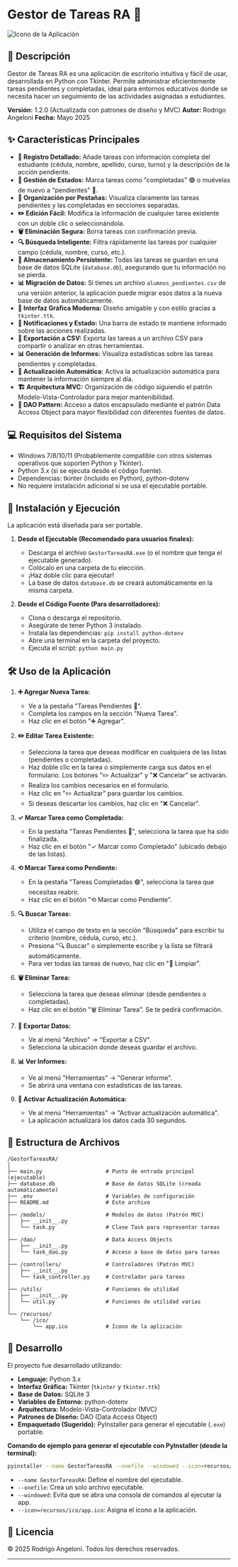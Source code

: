 # Gestor de Tareas RA 🚀

![Icono de la Aplicación](recursos/ico/app.ico)

## 📝 Descripción

Gestor de Tareas RA es una aplicación de escritorio intuitiva y fácil de usar, desarrollada en Python con Tkinter. Permite administrar eficientemente tareas pendientes y completadas, ideal para entornos educativos donde se necesita hacer un seguimiento de las actividades asignadas a estudiantes.

**Versión:** 1.2.0 (Actualizada con patrones de diseño y MVC)
**Autor:** Rodrigo Angeloni
**Fecha:** Mayo 2025

## ✨ Características Principales

*   **📝 Registro Detallado:** Añade tareas con información completa del estudiante (cédula, nombre, apellido, curso, turno) y la descripción de la acción pendiente.
*   **🔄 Gestión de Estados:** Marca tareas como "completadas" 🟢 o muévelas de nuevo a "pendientes" 🔴.
*   **📑 Organización por Pestañas:** Visualiza claramente las tareas pendientes y las completadas en secciones separadas.
*   **✏️ Edición Fácil:** Modifica la información de cualquier tarea existente con un doble clic o seleccionándola.
*   **🗑️ Eliminación Segura:** Borra tareas con confirmación previa.
*   **🔍 Búsqueda Inteligente:** Filtra rápidamente las tareas por cualquier campo (cédula, nombre, curso, etc.).
*   **💾 Almacenamiento Persistente:** Todas las tareas se guardan en una base de datos SQLite (`database.db`), asegurando que tu información no se pierda.
*   **📊 Migración de Datos:** Si tienes un archivo `alumnos_pendientes.csv` de una versión anterior, la aplicación puede migrar esos datos a la nueva base de datos automáticamente.
*   **🎨 Interfaz Gráfica Moderna:** Diseño amigable y con estilo gracias a `tkinter.ttk`.
*   **🔔 Notificaciones y Estado:** Una barra de estado te mantiene informado sobre las acciones realizadas.
*   **📝 Exportación a CSV:** Exporta las tareas a un archivo CSV para compartir o analizar en otras herramientas.
*   **📊 Generación de Informes:** Visualiza estadísticas sobre las tareas pendientes y completadas.
*   **🔄 Actualización Automática:** Activa la actualización automática para mantener la información siempre al día.
*   **🏗️ Arquitectura MVC:** Organización de código siguiendo el patrón Modelo-Vista-Controlador para mejor mantenibilidad.
*   **🧩 DAO Pattern:** Acceso a datos encapsulado mediante el patrón Data Access Object para mayor flexibilidad con diferentes fuentes de datos.

## 💻 Requisitos del Sistema

*   Windows 7/8/10/11 (Probablemente compatible con otros sistemas operativos que soporten Python y Tkinter).
*   Python 3.x (si se ejecuta desde el código fuente).
*   Dependencias: tkinter (incluido en Python), python-dotenv
*   No requiere instalación adicional si se usa el ejecutable portable.

## 🚀 Instalación y Ejecución

La aplicación está diseñada para ser portable.

1.  **Desde el Ejecutable (Recomendado para usuarios finales):**
    *   Descarga el archivo `GestorTareasRA.exe` (o el nombre que tenga el ejecutable generado).
    *   Colócalo en una carpeta de tu elección.
    *   ¡Haz doble clic para ejecutar!
    *   La base de datos `database.db` se creará automáticamente en la misma carpeta.

2.  **Desde el Código Fuente (Para desarrolladores):**
    *   Clona o descarga el repositorio.
    *   Asegúrate de tener Python 3 instalado.
    *   Instala las dependencias: `pip install python-dotenv`
    *   Abre una terminal en la carpeta del proyecto.
    *   Ejecuta el script: `python main.py`

## 🛠️ Uso de la Aplicación

1.  **➕ Agregar Nueva Tarea:**
    *   Ve a la pestaña "Tareas Pendientes 🔴".
    *   Completa los campos en la sección "Nueva Tarea".
    *   Haz clic en el botón "➕ Agregar".

2.  **✏️ Editar Tarea Existente:**
    *   Selecciona la tarea que deseas modificar en cualquiera de las listas (pendientes o completadas).
    *   Haz doble clic en la tarea o simplemente carga sus datos en el formulario. Los botones "✏️ Actualizar" y "❌ Cancelar" se activarán.
    *   Realiza los cambios necesarios en el formulario.
    *   Haz clic en "✏️ Actualizar" para guardar los cambios.
    *   Si deseas descartar los cambios, haz clic en "❌ Cancelar".

3.  **✓ Marcar Tarea como Completada:**
    *   En la pestaña "Tareas Pendientes 🔴", selecciona la tarea que ha sido finalizada.
    *   Haz clic en el botón "✓ Marcar como Completado" (ubicado debajo de las listas).

4.  **⟲ Marcar Tarea como Pendiente:**
    *   En la pestaña "Tareas Completadas 🟢", selecciona la tarea que necesitas reabrir.
    *   Haz clic en el botón "⟲ Marcar como Pendiente".

5.  **🔍 Buscar Tareas:**
    *   Utiliza el campo de texto en la sección "Búsqueda" para escribir tu criterio (nombre, cédula, curso, etc.).
    *   Presiona "🔍 Buscar" o simplemente escribe y la lista se filtrará automáticamente.
    *   Para ver todas las tareas de nuevo, haz clic en "🔄 Limpiar".

6.  **🗑️ Eliminar Tarea:**
    *   Selecciona la tarea que deseas eliminar (desde pendientes o completadas).
    *   Haz clic en el botón "🗑️ Eliminar Tarea". Se te pedirá confirmación.
    
7.  **📝 Exportar Datos:**
    *   Ve al menú "Archivo" -> "Exportar a CSV".
    *   Selecciona la ubicación donde deseas guardar el archivo.
    
8.  **📊 Ver Informes:**
    *   Ve al menú "Herramientas" -> "Generar informe".
    *   Se abrirá una ventana con estadísticas de las tareas.
    
9.  **🔄 Activar Actualización Automática:**
    *   Ve al menú "Herramientas" -> "Activar actualización automática".
    *   La aplicación actualizará los datos cada 30 segundos.

## 📁 Estructura de Archivos

```
/GestorTareasRA/
│
├── main.py                    # Punto de entrada principal (ejecutable)
├── database.db                # Base de datos SQLite (creada automáticamente)
├── .env                       # Variables de configuración
├── README.md                  # Este archivo
│
├── /models/                   # Modelos de datos (Patrón MVC)
│   ├── __init__.py
│   └── task.py                # Clase Task para representar tareas
│
├── /dao/                      # Data Access Objects
│   ├── __init__.py
│   └── task_dao.py            # Acceso a base de datos para tareas
│
├── /controllers/              # Controladores (Patrón MVC)
│   ├── __init__.py
│   └── task_controller.py     # Controlador para tareas
│
├── /utils/                    # Funciones de utilidad
│   ├── __init__.py
│   └── util.py                # Funciones de utilidad varias
│
└── /recursos/
    └── /ico/
        └── app.ico            # Icono de la aplicación
```

## 🔧 Desarrollo

El proyecto fue desarrollado utilizando:
*   **Lenguaje:** Python 3.x
*   **Interfaz Gráfica:** Tkinter (`tkinter` y `tkinter.ttk`)
*   **Base de Datos:** SQLite 3
*   **Variables de Entorno:** python-dotenv
*   **Arquitectura:** Modelo-Vista-Controlador (MVC)
*   **Patrones de Diseño:** DAO (Data Access Object)
*   **Empaquetado (Sugerido):** PyInstaller para generar el ejecutable (`.exe`) portable.

**Comando de ejemplo para generar el ejecutable con PyInstaller (desde la terminal):**
```bash
pyinstaller --name GestorTareasRA --onefile --windowed --icon=recursos/ico/app.ico main.py
```
*   `--name GestorTareasRA`: Define el nombre del ejecutable.
*   `--onefile`: Crea un solo archivo ejecutable.
*   `--windowed`: Evita que se abra una consola de comandos al ejecutar la app.
*   `--icon=recursos/ico/app.ico`: Asigna el icono a la aplicación.

## 📜 Licencia

© 2025 Rodrigo Angeloni. Todos los derechos reservados.

---